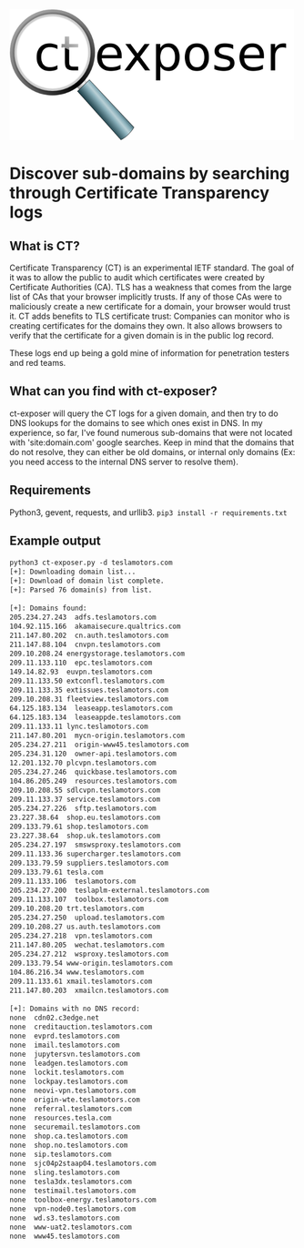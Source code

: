 ![Image of ct-exposer](logo.png)

# Discover sub-domains by searching through Certificate Transparency logs

## What is CT?
Certificate Transparency (CT) is an experimental IETF standard. The goal of it was to allow the public to audit which certificates were created by Certificate Authorities (CA). TLS has a weakness that comes from the large list of CAs that your browser implicitly trusts. If any of those CAs were to maliciously create a new certificate for a domain, your browser would trust it. CT adds benefits to TLS certificate trust: Companies can monitor who is creating certificates for the domains they own. It also allows browsers to verify that the certificate for a given domain is in the public log record.

These logs end up being a gold mine of information for penetration testers and red teams.

## What can you find with ct-exposer?
ct-exposer will query the CT logs for a given domain, and then try to do DNS lookups for the domains to see which ones exist in DNS. In my experience, so far, I've found numerous sub-domains that were not located with 'site:domain.com' google searches. Keep in mind that the domains that do not resolve, they can either be old domains, or internal only domains (Ex: you need access to the internal DNS server to resolve them). 

## Requirements
Python3, gevent, requests, and urllib3.
`pip3 install -r requirements.txt` 

## Example output

```shell
python3 ct-exposer.py -d teslamotors.com
[+]: Downloading domain list...
[+]: Download of domain list complete.
[+]: Parsed 76 domain(s) from list.

[+]: Domains found:
205.234.27.243  adfs.teslamotors.com
104.92.115.166  akamaisecure.qualtrics.com
211.147.80.202  cn.auth.teslamotors.com
211.147.88.104  cnvpn.teslamotors.com
209.10.208.24 energystorage.teslamotors.com
209.11.133.110  epc.teslamotors.com
149.14.82.93  euvpn.teslamotors.com
209.11.133.50 extconfl.teslamotors.com
209.11.133.35 extissues.teslamotors.com
209.10.208.31 fleetview.teslamotors.com
64.125.183.134  leaseapp.teslamotors.com
64.125.183.134  leaseappde.teslamotors.com
209.11.133.11 lync.teslamotors.com
211.147.80.201  mycn-origin.teslamotors.com
205.234.27.211  origin-www45.teslamotors.com
205.234.31.120  owner-api.teslamotors.com
12.201.132.70 plcvpn.teslamotors.com
205.234.27.246  quickbase.teslamotors.com
104.86.205.249  resources.teslamotors.com
209.10.208.55 sdlcvpn.teslamotors.com
209.11.133.37 service.teslamotors.com
205.234.27.226  sftp.teslamotors.com
23.227.38.64  shop.eu.teslamotors.com
209.133.79.61 shop.teslamotors.com
23.227.38.64  shop.uk.teslamotors.com
205.234.27.197  smswsproxy.teslamotors.com
209.11.133.36 supercharger.teslamotors.com
209.133.79.59 suppliers.teslamotors.com
209.133.79.61 tesla.com
209.11.133.106  teslamotors.com
205.234.27.200  teslaplm-external.teslamotors.com
209.11.133.107  toolbox.teslamotors.com
209.10.208.20 trt.teslamotors.com
205.234.27.250  upload.teslamotors.com
209.10.208.27 us.auth.teslamotors.com
205.234.27.218  vpn.teslamotors.com
211.147.80.205  wechat.teslamotors.com
205.234.27.212  wsproxy.teslamotors.com
209.133.79.54 www-origin.teslamotors.com
104.86.216.34 www.teslamotors.com
209.11.133.61 xmail.teslamotors.com
211.147.80.203  xmailcn.teslamotors.com

[+]: Domains with no DNS record:
none  cdn02.c3edge.net
none  creditauction.teslamotors.com
none  evprd.teslamotors.com
none  imail.teslamotors.com
none  jupytersvn.teslamotors.com
none  leadgen.teslamotors.com
none  lockit.teslamotors.com
none  lockpay.teslamotors.com
none  neovi-vpn.teslamotors.com
none  origin-wte.teslamotors.com
none  referral.teslamotors.com
none  resources.tesla.com
none  securemail.teslamotors.com
none  shop.ca.teslamotors.com
none  shop.no.teslamotors.com
none  sip.teslamotors.com
none  sjc04p2staap04.teslamotors.com
none  sling.teslamotors.com
none  tesla3dx.teslamotors.com
none  testimail.teslamotors.com
none  toolbox-energy.teslamotors.com
none  vpn-node0.teslamotors.com
none  wd.s3.teslamotors.com
none  www-uat2.teslamotors.com
none  www45.teslamotors.com
```
